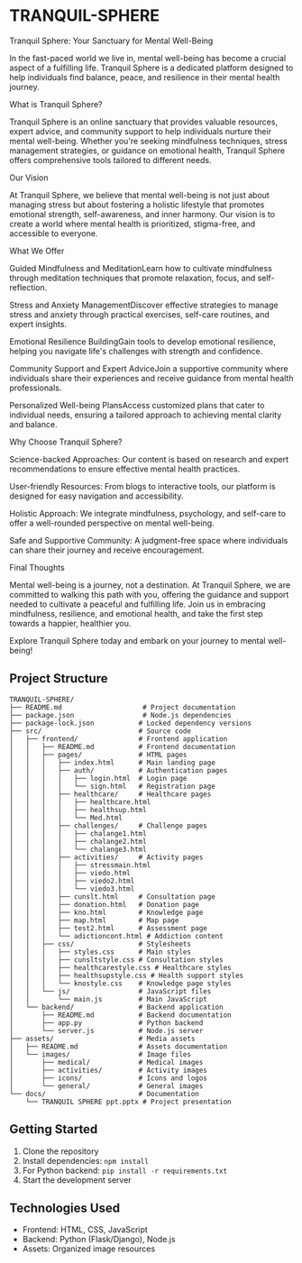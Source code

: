 # TRANQUIL-SPHERE
Tranquil Sphere: Your Sanctuary for Mental Well-Being

In the fast-paced world we live in, mental well-being has become a crucial aspect of a fulfilling life. Tranquil Sphere is a dedicated platform designed to help individuals find balance, peace, and resilience in their mental health journey.

What is Tranquil Sphere?

Tranquil Sphere is an online sanctuary that provides valuable resources, expert advice, and community support to help individuals nurture their mental well-being. Whether you're seeking mindfulness techniques, stress management strategies, or guidance on emotional health, Tranquil Sphere offers comprehensive tools tailored to different needs.

Our Vision

At Tranquil Sphere, we believe that mental well-being is not just about managing stress but about fostering a holistic lifestyle that promotes emotional strength, self-awareness, and inner harmony. Our vision is to create a world where mental health is prioritized, stigma-free, and accessible to everyone.

What We Offer

Guided Mindfulness and MeditationLearn how to cultivate mindfulness through meditation techniques that promote relaxation, focus, and self-reflection.

Stress and Anxiety ManagementDiscover effective strategies to manage stress and anxiety through practical exercises, self-care routines, and expert insights.

Emotional Resilience BuildingGain tools to develop emotional resilience, helping you navigate life's challenges with strength and confidence.

Community Support and Expert AdviceJoin a supportive community where individuals share their experiences and receive guidance from mental health professionals.

Personalized Well-being PlansAccess customized plans that cater to individual needs, ensuring a tailored approach to achieving mental clarity and balance.

Why Choose Tranquil Sphere?

Science-backed Approaches: Our content is based on research and expert recommendations to ensure effective mental health practices.

User-friendly Resources: From blogs to interactive tools, our platform is designed for easy navigation and accessibility.

Holistic Approach: We integrate mindfulness, psychology, and self-care to offer a well-rounded perspective on mental well-being.

Safe and Supportive Community: A judgment-free space where individuals can share their journey and receive encouragement.

Final Thoughts

Mental well-being is a journey, not a destination. At Tranquil Sphere, we are committed to walking this path with you, offering the guidance and support needed to cultivate a peaceful and fulfilling life. Join us in embracing mindfulness, resilience, and emotional health, and take the first step towards a happier, healthier you.

Explore Tranquil Sphere today and embark on your journey to mental well-being!

## Project Structure

```
TRANQUIL-SPHERE/
├── README.md                    # Project documentation
├── package.json                 # Node.js dependencies
├── package-lock.json           # Locked dependency versions
├── src/                        # Source code
│   ├── frontend/               # Frontend application
│   │   ├── README.md           # Frontend documentation
│   │   ├── pages/              # HTML pages
│   │   │   ├── index.html      # Main landing page
│   │   │   ├── auth/           # Authentication pages
│   │   │   │   ├── login.html  # Login page
│   │   │   │   └── sign.html   # Registration page
│   │   │   ├── healthcare/     # Healthcare pages
│   │   │   │   ├── healthcare.html
│   │   │   │   ├── healthsup.html
│   │   │   │   └── Med.html
│   │   │   ├── challenges/     # Challenge pages
│   │   │   │   ├── chalange1.html
│   │   │   │   ├── chalange2.html
│   │   │   │   └── chalange3.html
│   │   │   ├── activities/     # Activity pages
│   │   │   │   ├── stressmain.html
│   │   │   │   ├── viedo.html
│   │   │   │   ├── viedo2.html
│   │   │   │   └── viedo3.html
│   │   │   ├── cunslt.html     # Consultation page
│   │   │   ├── donation.html   # Donation page
│   │   │   ├── kno.html        # Knowledge page
│   │   │   ├── map.html        # Map page
│   │   │   ├── test2.html      # Assessment page
│   │   │   └── adictioncont.html # Addiction content
│   │   ├── css/                # Stylesheets
│   │   │   ├── styles.css      # Main styles
│   │   │   ├── cunsltstyle.css # Consultation styles
│   │   │   ├── healthcarestyle.css # Healthcare styles
│   │   │   ├── healthsupstyle.css # Health support styles
│   │   │   └── knostyle.css    # Knowledge page styles
│   │   └── js/                 # JavaScript files
│   │       └── main.js         # Main JavaScript
│   └── backend/                # Backend application
│       ├── README.md           # Backend documentation
│       ├── app.py              # Python backend
│       └── server.js           # Node.js server
├── assets/                     # Media assets
│   ├── README.md               # Assets documentation
│   └── images/                 # Image files
│       ├── medical/            # Medical images
│       ├── activities/         # Activity images
│       ├── icons/              # Icons and logos
│       └── general/            # General images
└── docs/                       # Documentation
    └── TRANQUIL SPHERE ppt.pptx # Project presentation
```

## Getting Started

1. Clone the repository
2. Install dependencies: `npm install`
3. For Python backend: `pip install -r requirements.txt`
4. Start the development server

## Technologies Used

- Frontend: HTML, CSS, JavaScript
- Backend: Python (Flask/Django), Node.js
- Assets: Organized image resources

